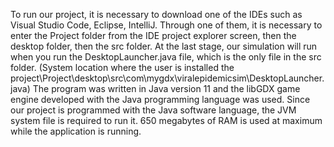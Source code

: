To run our project, it is necessary to download one of the IDEs such as Visual Studio Code, Eclipse, IntelliJ. Through one of them, it is necessary to enter the Project folder from the IDE project explorer screen, then the desktop folder, then the src folder. At the last stage, our simulation will run when you run the DesktopLauncher.java file, which is the only file in the src folder.
(System location where the user is installed the project\Project\desktop\src\com\mygdx\viralepidemicsim\DesktopLauncher.java)
The program was written in Java version 11 and the libGDX game engine developed with the Java programming language was used.
Since our project is programmed with the Java software language, the JVM system file is required to run it.
650 megabytes of RAM is used at maximum while the application is running.